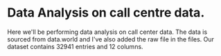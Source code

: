 # Data Analysis on call centre data.

Here we'll be performing data analysis on call center data. The data is sourced from data.world and I've also added the raw file in the files.
Our dataset contains 32941 entries and 12 columns. 

